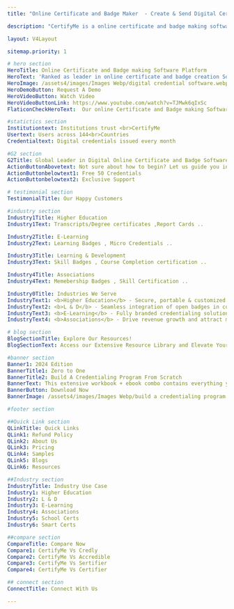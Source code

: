 ```yaml
---
title: "Online Certificate and Badge Maker  - Create & Send Digital Certificates and Badges"

description: "CertifyMe is a online certificate and badge making software platform. Easily create, edit, share ,store , renew and verify digital certificates and badges. All-in-one platform for generation certificates and bulk sending emails to recipients. Certificate and Badge maker with user friendly interface, ready-made templates, and delivery emails with Analytics."

layout: V4Layout

sitemap.priority: 1

# hero section 
HeroTitle: Online Certificate and Badge making Software Platform 
HeroText: 'Ranked as leader in online certificate and badge creation Software - G2 , TrustRadius , Capterra' 
HeroImage: /assets4/images/Images Webp/digital credential software.webp
HeroDemoButton: Request A Demo
HeroVideoButton: Watch Video
HeroVideoButtonLink: https://www.youtube.com/watch?v=TJMwk6qIxSc
FlaticonCheckHeroText:  Our online Certificate and Badge making Software platform has everything you need to generate certificates. A certificate builder, templates, emails, security, analytics , learning paths , custom domain etc 

#statictics section
Institutiontext: Institutions trust <br>CertifyMe
Usertext: Users across 144<br>Countries
Credentialtext: Digital credentials issued every month

#G2 section
G2Title: Global Leader in Digital Online Certificate and Badge Software
ActionButtonAbovetext: Not sure about how to begin? Let us guide you in the right direction!
ActionButtonbelowtext1: Free 50 Credentials
ActionButtonbelowtext2: Exclusive Support

# testimonial section
TestimonialTitle: Our Happy Customers

#industry section
Industry1Title: Higher Education
Industry1Text: Transcripts/Degree certificates ,Report Cards ..

Industry2Title: E-Learning
Industry2Text: Learning Badges , Micro Credentials ..

Industry3Title: Learning & Development
Industry3Text: Skill Badges , Course Completion certification ..

Industry4Title: Associations
Industry4Text: Memebership Badges , Skill Certification ..

Industry0Title: Industries We Serve
IndustryText1: <b>Higher Education</b> - Secure, portable & customized digital certificates & report cards to drive student engagement.
IndustryText2: <b>L & D</b> - Seamless integration of open badges in corporate training programs for better business outcome.
IndustryText3: <b>E-Learning</b> - Fully branded credentialing solution for learning platforms to boost brand awareness and course completion rates.
IndustryText4: <b>Associations</b> - Drive revenue growth and attract members organically with digital badges & certificates.

# blog section
BlogSectionTitle: Explore Our Resources!
BlogSectionText: Access our Extensive Resource Library and Elevate Your Digital Credential Journey.

#banner section
Banner1: 2024 Edition
BannerTitle1: Zero to One
BannerTitle2: Build A Credentialing Program From Scratch
BannerText: This extensive workbook + ebook combo contains everything you need to build a credentialing program from scratch.
BannerButton: Download Now
BannerImage: /assets4/images/Images Webp/build a credentialing program.webp

#footer section

##Quick Link section
QLinkTitle: Quick Links
QLink1: Refund Policy
QLink2: About Us
QLink3: Pricing
QLink4: Samples
QLink5: Blogs
QLink6: Resources

##Industry section
IndustryTitle: Industry Use Case
Industry1: Higher Education
Industry2: L & D
Industry3: E-Learning
Industry4: Associations
Industry5: School Certs
Industry6: Smart Certs

##compare section
CompareTitle: Compare Now
Compare1: CertifyMe Vs Credly
Compare2: CertifyMe Vs Accredible
Compare3: CertifyMe Vs Sertifier
Compare4: CertifyMe Vs Certifier

## connect section
ConnectTitle: Connect With Us

---
```

